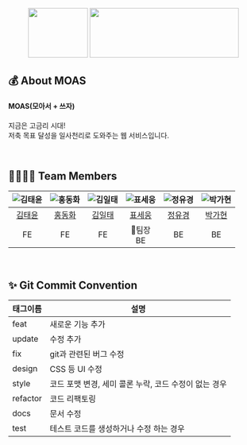 <p align="center">
<img src="https://user-images.githubusercontent.com/83561356/212726065-84c6517c-f1eb-430f-a78b-6496062bb737.png" width="120" height="100">
<img src="https://user-images.githubusercontent.com/83561356/212726134-87f90a48-1132-410d-8bc6-8ecda6696d17.png" width="300" height="100">
</p>

## 💰 **About MOAS**

#### MOAS(모아서 + 쓰자)  
지금은 고금리 시대!   
저축 목표 달성을 일사천리로 도와주는 웹 서비스입니다.

<br>
  
## 👨‍👩‍👧‍👦 **Team Members**
|![김태윤](https://avatars.githubusercontent.com/u/38494733?v=4)|![홍동화](https://avatars.githubusercontent.com/u/109756791?v=4)|![김일태](https://avatars.githubusercontent.com/u/106229016?v=4)|![표세웅](https://avatars.githubusercontent.com/u/67466148?v=4)|![정유경](https://avatars.githubusercontent.com/u/83561356?v=4)|![박가현](https://avatars.githubusercontent.com/u/90605255?v=4)|
|:---:|:---:|:---:|:---:|:---:|:---:|
|[김태윤](https://github.com/kimtank)|[홍동화](https://github.com/fairytale779)|[김일태](https://github.com/iltae)|[표세웅](https://github.com/ppk150)|[정유경](https://github.com/YuKyung-Chung)|[박가현](https://github.com/gahyeonn)|
|FE|FE|FE|👑팀장<br>BE|BE|BE|

<br>

## ✨ Git Commit Convention

| 태그이름 | 설명                                                  |
| -------- | ----------------------------------------------------- |
| feat     | 새로운 기능 추가                                      |
| update   | 수정 추가                                             |
| fix      | git과 관련된 버그 수정                                |
| design   | CSS 등 UI 수정                                       |
| style    | 코드 포맷 변경, 세미 콜론 누락, 코드 수정이 없는 경우 |
| refactor | 코드 리팩토링                                         |
| docs     | 문서 수정                                             |
| test     | 테스트 코드를 생성하거나 수정 하는 경우               |
